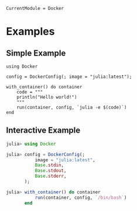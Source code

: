 ```@meta
CurrentModule = Docker
```

# Examples

## Simple Example

```@example
using Docker

config = DockerConfig(; image = "julia:latest");

with_container() do container
    code = """
    println("Hello world!")
    """
    run(container, config, `julia -e $(code)`)
end
```

## Interactive Example

```julia
julia> using Docker

julia> config = DockerConfig(;
           image = "julia:latest",
           Base.stdin,
           Base.stdout,
           Base.stderr,
       );

julia> with_container() do container
           run(container, config, `/bin/bash`)
       end
```

